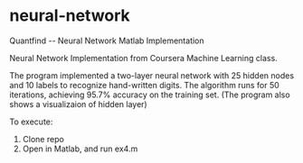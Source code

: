 # neural-network
Quantfind -- Neural Network Matlab Implementation

Neural Network Implementation from Coursera Machine Learning class. 

The program implemented a two-layer neural network with 25 hidden nodes and 10 labels to recognize hand-written digits. The algorithm runs for 50 iterations, achieving 95.7% accuracy on the training set. (The program also shows a visualizaion of hidden layer)

To execute:

1. Clone repo
2. Open in Matlab, and run ex4.m
